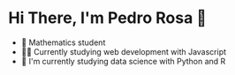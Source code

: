 # Hi There, I'm Pedro Rosa 👏

* 🧮 Mathematics student
* 👨‍💻 Currently studying web development with Javascript
* 🐍 I'm currently studying data science with Python and R
